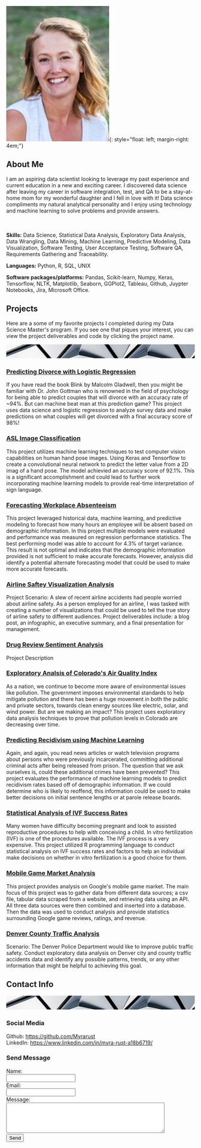![Hi! I'm Myra](/docs/assets/images/pages_headshot2.jpg){: style="float: left; margin-right: 4em;"}
## About Me

I am an aspiring data scientist looking to leverage my past experience and current education in a new and exciting career. I discovered data science after leaving my career in software integration, test, and QA to be a stay-at-home mom for my wonderful daughter and I fell in love with it! Data science compliments my natural analytical personality and I enjoy using technology and machine learning to solve problems and provide answers. 

<br><br>**Skills:** Data Science, Statistical Data Analysis, Exploratory Data Analysis, Data Wrangling, Data Mining, Machine Learning, Predictive Modeling, Data Visualization, Software Testing, User Acceptance Testing, Software QA, Requirements Gathering and Traceability.<br>

**Languages:** Python, R, SQL, UNIX<br>

**Software packages/platforms:** Pandas, Scikit-learn, Numpy, Keras, Tensorflow, NLTK, Matplotlib, Seaborn, GGPlot2, Tableau, Github, Juypter Notebooks, Jira, Microsoft Office.
<br>

## Projects

Here are a some of my favorite projects I completed during my Data Science Master's program. If you see one that piques your interest, you can view the project deliverables and code by clicking the project name.

![Photo by Scott Webb from Pexels](/docs/assets/images/pexels-scott-webb-1022928-slice.jpg)
<html>
   <body>
      <h3><a href="https://github.com/Myrarust/Myra-Rust/tree/main/Projects/Predicting%20Divorce%20with%20Logistic%20Regression">Predicting Divorce with Logistic Regression</a></h3>
      <p>
         If you have read the book Blink by Malcolm Gladwell, then you might be familiar with Dr. John Gottman who is renowned in the field of psychology for being able to predict couples that will divorce with an accuracy rate of ~94%. But can machine beat man at this prediction game? This project uses data science and logistic regression to analyze survey data and make predictions on what couples will get divorced with a final accuracy score of 98%! </p>
   </body>      
   <body>
      <h3><a href="https://github.com/Myrarust/Myra-Rust/tree/main/Projects/ASL%20Image%20Classification">ASL Image Classification</a></h3>
      <p>
         This project utilizes machine learning techniques to test computer vision capabilities on human hand pose images. Using Keras and Tensorflow to create a convolutional neural network to predict the letter value from a 2D imag of a hand pose. The model achievied an accuracy score of 92.1%. This is a significant accomplishment and could lead to further work incorporating machine learning models to provide real-time interpretation of sign language.</p>
   </body>   
   <body>
      <h3><a href="https://github.com/Myrarust/Myra-Rust/tree/main/Projects/Forecasting%20Workplace%20Absenteeism">Forecasting Workplace Absenteeism</a></h3>
      <p>
         This project leveraged historical data, machine learning, and predictive modeling to forecast how many hours an employee will be absent based on demographic information. In this project multiple models were evaluated and performance was measured on regression performance statistics. The best performing model was able to account for 4.3% of target variance. This result is not optimal and indicates that the demographic information provided is not sufficient to make accurate forecasts. However, analysis did identify a potential alternate forecasting model that could be used to make more accurate forecasts.</p>
   </body>   
   <body>
      <h3><a href="https://github.com/Myrarust/Myra-Rust/tree/main/Projects/Airline%20Safety%20Visualization%20Analysis">Airline Saftey Visualization Analysis</a></h3>
      <p>
         Project Scenario: A slew of recent airline accidents had people worried about airline safety. As a person employed for an airline, I was tasked with creating a number of visualizations that could be used to tell the true story of airline safety to different audiences. Project deliverables include: a blog post, an infographic, an executive summary, and a final presentation for management.</p>
   </body>
   <body>
      <h3><a href="https://github.com/Myrarust/Myra-Rust/tree/main/Projects/Drug%20Review%20Sentiment%20Analysis">Drug Review Sentiment Analysis</a></h3>
      <p>
         Project Description</p>
   </body>  
   <body>
      <h3><a href="">Exploratory Analsis of Colorado's Air Quality Index</a></h3>
      <p>
         As a nation, we continue to become more aware of environmental issues like pollution. The government imposes environmental standards to help mitigate pollution and there has been a huge movement in both the public and private sectors, towards clean energy sources like electric, solar, and wind power. But are we making an impact? This project uses exploratory data analysis techniques to prove that pollution levels in Colorado are decreasing over time.</p>
   </body>   
   <body>
      <h3><a href="https://github.com/Myrarust/Myra-Rust/tree/main/Projects/Exploratory%20Analysis%20of%20Colorado%20Air%20Quality%20Index">Predicting Recidivism using Machine Learning</a></h3>
      <p>
         Again, and again, you read news articles or watch television programs about persons who were previously incarcerated, committing additional criminal acts after being released from prison. The question that we ask ourselves is, could these additional crimes have been prevented? This project evaluates the performance of machine learning models to predict recidivism rates based off of demographic information. If we could determine who is likely to reoffend, this information could be used to make better decisions  on initial sentence lengths or at parole release boards.</p>
   </body>   
   <body>
      <h3><a href="https://github.com/Myrarust/Myra-Rust/tree/main/Projects/Statistical%20Analysis%20of%20IVF%20Success%20Rates">Statistical Analysis of IVF Success Rates</a></h3>
      <p>
         Many women have difficulty becoming pregnant and look to assisted reproductive procedures to help with conceiving a child. In vitro fertilization (IVF) is one of the procedures available. The IVF process is a very expensive. This project utilized R programming language to conduct statistical analysis on IVF success rates and factors to help an individual make decisions on whether in vitro fertilization is a good choice for them.</p>
   </body>
   <body>
      <h3><a href="https://github.com/Myrarust/Myra-Rust/tree/main/Projects/Mobile%20Game%20Market%20Analysis">Mobile Game Market Analysis</a></h3>
      <p>
         This project provides analysis on Google's mobile game market. The main focus of this project was to gather data from different data sources; a csv file, tabular data scraped from a website, and retrieving data using an API. All three data sources were then combined and inserted into a database. Then the data was used to conduct analysis and provide statistics surrounding Google game reviews, ratings, and revenue.</p>
   </body>  
   <body>
      <h3><a href="https://github.com/Myrarust/Myra-Rust/tree/main/Projects/Denver%20County%20Traffic%20Analysis">Denver County Traffic Analysis</a></h3>
      <p>
         Scenario: The Denver Police Department would like to improve public traffic safety. Conduct exploratory data analysis on Denver city and county traffic accidents data and identify any possible patterns, trends, or any other information that might be helpful to achieving this goal.</p>
   </body>
</html>

## Contact Info

![Photo by Scott Webb from Pexels](/docs/assets/images/pexels-scott-webb-1022928-slice.jpg)

<html>
   <body>
      <h3>Social Media</h3>
        <p>
      Github: <a href="https://github.com/Myrarust">https://github.com/Myrarust</a><br>
      LinkedIn: <a href="https://www.linkedin.com/in/myra-rust-a18b6719/">https://www.linkedin.com/in/myra-rust-a18b6719/</a><br>
        </p>
      <h3>Send Message</h3>
        <p>
<form
  action="https://formspree.io/f/mrgrdplp"
  method="POST"
>
  <label>
    Name:     
    <br><input type="text" name="name" required="">
  </label>
  <label>
    <br>Email:    
    <br><input type="email" name="_replyto" required="">
  </label>
  <label>
    <br>Message:  
    <br><textarea name="message" rows="5" cols="50"></textarea>
  </label>
  <!-- your other form fields go here -->
  <br><button type="submit">Send</button>
    </form></p></body></html>
